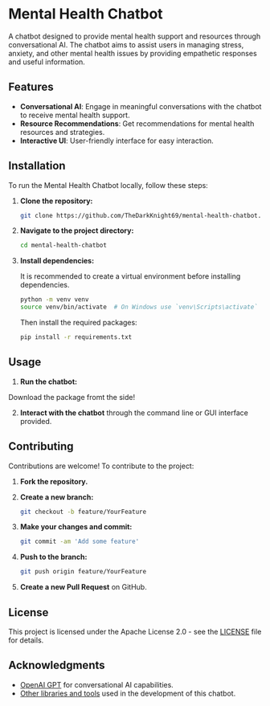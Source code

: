 # Mental Health Chatbot

A chatbot designed to provide mental health support and resources through conversational AI. The chatbot aims to assist users in managing stress, anxiety, and other mental health issues by providing empathetic responses and useful information.

## Features

- **Conversational AI**: Engage in meaningful conversations with the chatbot to receive mental health support.
- **Resource Recommendations**: Get recommendations for mental health resources and strategies.
- **Interactive UI**: User-friendly interface for easy interaction.

## Installation

To run the Mental Health Chatbot locally, follow these steps:

1. **Clone the repository:**

   ```bash
   git clone https://github.com/TheDarkKnight69/mental-health-chatbot.git
   ```

2. **Navigate to the project directory:**

   ```bash
   cd mental-health-chatbot
   ```

3. **Install dependencies:**

   It is recommended to create a virtual environment before installing dependencies.

   ```bash
   python -m venv venv
   source venv/bin/activate  # On Windows use `venv\Scripts\activate`
   ```

   Then install the required packages:

   ```bash
   pip install -r requirements.txt
   ```

## Usage

1. **Run the chatbot:**

  Download the package fromt the side!

2. **Interact with the chatbot** through the command line or GUI interface provided.

## Contributing

Contributions are welcome! To contribute to the project:

1. **Fork the repository.**
2. **Create a new branch:**

   ```bash
   git checkout -b feature/YourFeature
   ```

3. **Make your changes and commit:**

   ```bash
   git commit -am 'Add some feature'
   ```

4. **Push to the branch:**

   ```bash
   git push origin feature/YourFeature
   ```

5. **Create a new Pull Request** on GitHub.

## License

This project is licensed under the Apache License 2.0 - see the [LICENSE](LICENSE) file for details.

## Acknowledgments

- [OpenAI GPT](https://www.openai.com) for conversational AI capabilities.
- [Other libraries and tools](https://github.com/TheDarkKnight69/mental-health-chatbot#requirements) used in the development of this chatbot.
